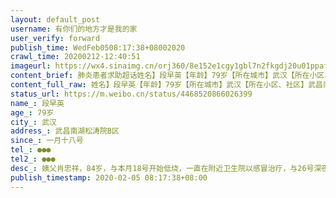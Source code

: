 ```yaml
---
layout: default_post
username: 有你们的地方才是我的家
user_verify: forward
publish_time: WedFeb0508:17:38+08002020
crawl_time: 20200212-12:40:51
imageurl: https://wx4.sinaimg.cn/orj360/8e152e1cgy1gbl7n2fkgdj20u01ppaf0.jpg,https://wx3.sinaimg.cn/orj360/8e152e1cgy1gbl7n3n0hij20u01ppwj1.jpg,https://wx2.sinaimg.cn/orj360/8e152e1cgy1gbl7n5klnrj20u01ppjyi.jpg,https://wx4.sinaimg.cn/orj360/8e152e1cgy1gbl7n77m90j20u01pptfe.jpg
content_brief: 肺炎患者求助超话姓名】段早英【年龄】79岁【所在城市】武汉【所在小区、社区】武昌南湖松涛院B区【患病时间】一月十八号【联系方式】●●●【其他紧急联系人】●●●【病情描述】 姨父肖忠祥，84岁，与本月18号开始低烧，一直在附近卫生院以感冒治疗，与26号深夜去了七医院和三 ...全文
content_full_raw: 姓名】段早英【年龄】79岁【所在城市】武汉【所在小区、社区】武昌南湖松涛院B区【患病时间】一月十八号【联系方式】●●●【其他紧急联系人】●●●【病情描述】姨父肖忠祥，84岁，与本月18号开始低烧，一直在附近卫生院以感冒治疗，与26号深夜去了七医院和三医院就诊，经过CT拍片确诊肺部感染(没有试纸无法定论)，后回家自行隔离，26号早上由于消化道出血上厕所昏厥摔到，后在表哥的陪同下辗转多家医院，奔波几日才入住武汉三医院光谷分院，一直住在普通病房，未得到特殊护理，已于昨日去世（已确诊）。八十岁的姨妈段早英因此被交叉感染，在家自行实施隔离中。漏屋偏逢连夜雨，老人在姨父晕厥时为了扶助而腰部受伤，导致行动困难，疼痛难忍，整夜睡不着觉。现在老人身边无人照顾，情况危急，既没有被集中隔离，也无医院收治，有谁能救救老人
status_url: https://m.weibo.cn/status/4468520866026399
name_: 段早英
age_: 79岁
city_: 武汉
address_: 武昌南湖松涛院B区
since_: 一月十八号
tel_: ●●●
tel2_: ●●●
desc_: 姨父肖忠祥，84岁，与本月18号开始低烧，一直在附近卫生院以感冒治疗，与26号深夜去了七医院和三医院就诊，经过CT拍片确诊肺部感染(没有试纸无法定论)，后回家自行隔离，26号早上由于消化道出血上厕所昏厥摔到，后在表哥的陪同下辗转多家医院，奔波几日才入住武汉三医院光谷分院，一直住在普通病房，未得到特殊护理，已于昨日去世（已确诊）。八十岁的姨妈段早英因此被交叉感染，在家自行实施隔离中。漏屋偏逢连夜雨，老人在姨父晕厥时为了扶助而腰部受伤，导致行动困难，疼痛难忍，整夜睡不着觉。现在老人身边无人照顾，情况危急，既没有被集中隔离，也无医院收治，有谁能救救老人
publish_timestamp: 2020-02-05 08:17:38+08:00
---
```

